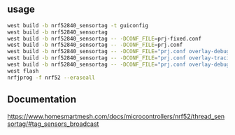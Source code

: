 ## usage
```bash
west build -b nrf52840_sensortag -t guiconfig
west build -b nrf52840_sensortag
west build -b nrf52840_sensortag -- -DCONF_FILE=prj-fixed.conf
west build -b nrf52840_sensortag -- -DCONF_FILE=prj.conf
west build -b nrf52840_sensortag -- -DCONF_FILE="prj.conf overlay-debug.conf"
west build -b nrf52840_sensortag -- -DCONF_FILE="prj.conf overlay-tracing.conf"
west build -b nrf52840_sensortag -- -DCONF_FILE="prj.conf overlay-debug.conf overlay-tracing.conf"
west flash
nrfjprog -f nrf52 --eraseall
```

## Documentation
https://www.homesmartmesh.com/docs/microcontrollers/nrf52/thread_sensortag/#tag_sensors_broadcast
